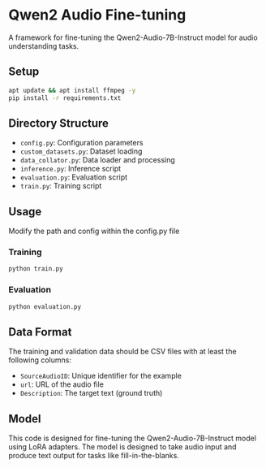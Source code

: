 # Qwen2 Audio Fine-tuning

A framework for fine-tuning the Qwen2-Audio-7B-Instruct model for audio understanding tasks.

## Setup

```bash
apt update && apt install ffmpeg -y
pip install -r requirements.txt
```

## Directory Structure

- `config.py`: Configuration parameters
- `custom_datasets.py`: Dataset loading 
- `data_collator.py`: Data loader and processing
- `inference.py`: Inference script
- `evaluation.py`: Evaluation script
- `train.py`: Training script

## Usage

Modify the path and config within the config.py file

### Training

```bash
python train.py
```

### Evaluation

```bash
python evaluation.py
```

## Data Format

The training and validation data should be CSV files with at least the following columns:
- `SourceAudioID`: Unique identifier for the example
- `url`: URL of the audio file
- `Description`: The target text (ground truth)

## Model

This code is designed for fine-tuning the Qwen2-Audio-7B-Instruct model using LoRA adapters. The model is designed to take audio input and produce text output for tasks like fill-in-the-blanks.
